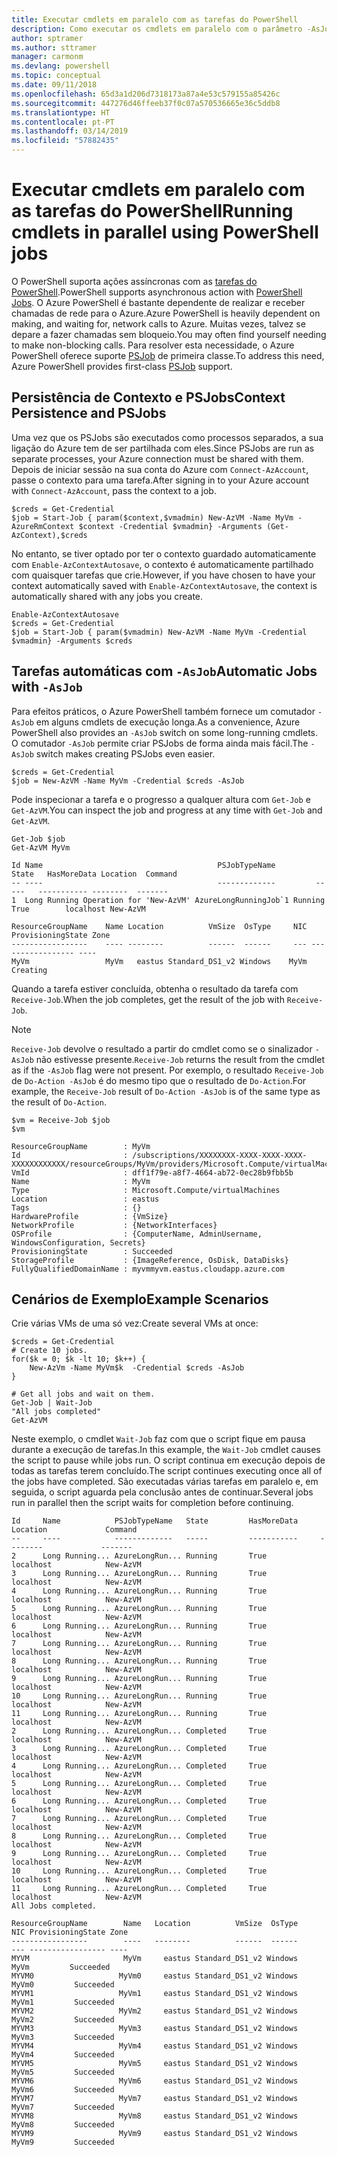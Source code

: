 ```yaml
---
title: Executar cmdlets em paralelo com as tarefas do PowerShell
description: Como executar os cmdlets em paralelo com o parâmetro -AsJob.
author: sptramer
ms.author: sttramer
manager: carmonm
ms.devlang: powershell
ms.topic: conceptual
ms.date: 09/11/2018
ms.openlocfilehash: 65d3a1d206d7318173a87a4e53c579155a85426c
ms.sourcegitcommit: 447276d46ffeeb37f0c07a570536665e36c5ddb8
ms.translationtype: HT
ms.contentlocale: pt-PT
ms.lasthandoff: 03/14/2019
ms.locfileid: "57882435"
---
```

# <a name="running-cmdlets-in-parallel-using-powershell-jobs"></a><span data-ttu-id="9cc78-103">Executar cmdlets em paralelo com as tarefas do PowerShell</span><span class="sxs-lookup"><span data-stu-id="9cc78-103">Running cmdlets in parallel using PowerShell jobs</span></span>

<span data-ttu-id="9cc78-104">O PowerShell suporta ações assíncronas com as [tarefas do PowerShell](/powershell/module/microsoft.powershell.core/about/about_jobs).</span><span class="sxs-lookup"><span data-stu-id="9cc78-104">PowerShell supports asynchronous action with [PowerShell Jobs](/powershell/module/microsoft.powershell.core/about/about_jobs).</span></span>
<span data-ttu-id="9cc78-105">O Azure PowerShell é bastante dependente de realizar e receber chamadas de rede para o Azure.</span><span class="sxs-lookup"><span data-stu-id="9cc78-105">Azure PowerShell is heavily dependent on making, and waiting for, network calls to Azure.</span></span> <span data-ttu-id="9cc78-106">Muitas vezes, talvez se depare a fazer chamadas sem bloqueio.</span><span class="sxs-lookup"><span data-stu-id="9cc78-106">You may often find yourself needing to make non-blocking calls.</span></span> <span data-ttu-id="9cc78-107">Para resolver esta necessidade, o Azure PowerShell oferece suporte [PSJob](/powershell/module/microsoft.powershell.core/about/about_jobs) de primeira classe.</span><span class="sxs-lookup"><span data-stu-id="9cc78-107">To address this need, Azure PowerShell provides first-class [PSJob](/powershell/module/microsoft.powershell.core/about/about_jobs) support.</span></span>

## <a name="context-persistence-and-psjobs"></a><span data-ttu-id="9cc78-108">Persistência de Contexto e PSJobs</span><span class="sxs-lookup"><span data-stu-id="9cc78-108">Context Persistence and PSJobs</span></span>

<span data-ttu-id="9cc78-109">Uma vez que os PSJobs são executados como processos separados, a sua ligação do Azure tem de ser partilhada com eles.</span><span class="sxs-lookup"><span data-stu-id="9cc78-109">Since PSJobs are run as separate processes, your Azure connection must be shared with them.</span></span> <span data-ttu-id="9cc78-110">Depois de iniciar sessão na sua conta do Azure com `Connect-AzAccount`, passe o contexto para uma tarefa.</span><span class="sxs-lookup"><span data-stu-id="9cc78-110">After signing in to your Azure account with `Connect-AzAccount`, pass the context to a job.</span></span>

```azurepowershell-interactive
$creds = Get-Credential
$job = Start-Job { param($context,$vmadmin) New-AzVM -Name MyVm -AzureRmContext $context -Credential $vmadmin} -Arguments (Get-AzContext),$creds
```

<span data-ttu-id="9cc78-111">No entanto, se tiver optado por ter o contexto guardado automaticamente com `Enable-AzContextAutosave`, o contexto é automaticamente partilhado com quaisquer tarefas que crie.</span><span class="sxs-lookup"><span data-stu-id="9cc78-111">However, if you have chosen to have your context automatically saved with `Enable-AzContextAutosave`, the context is automatically shared with any jobs you create.</span></span>

```azurepowershell-interactive
Enable-AzContextAutosave
$creds = Get-Credential
$job = Start-Job { param($vmadmin) New-AzVM -Name MyVm -Credential $vmadmin} -Arguments $creds
```

## <a name="automatic-jobs-with--asjob"></a><span data-ttu-id="9cc78-112">Tarefas automáticas com `-AsJob`</span><span class="sxs-lookup"><span data-stu-id="9cc78-112">Automatic Jobs with `-AsJob`</span></span>

<span data-ttu-id="9cc78-113">Para efeitos práticos, o Azure PowerShell também fornece um comutador `-AsJob` em alguns cmdlets de execução longa.</span><span class="sxs-lookup"><span data-stu-id="9cc78-113">As a convenience, Azure PowerShell also provides an `-AsJob` switch on some long-running cmdlets.</span></span>
<span data-ttu-id="9cc78-114">O comutador `-AsJob` permite criar PSJobs de forma ainda mais fácil.</span><span class="sxs-lookup"><span data-stu-id="9cc78-114">The `-AsJob` switch makes creating PSJobs even easier.</span></span>

```azurepowershell-interactive
$creds = Get-Credential
$job = New-AzVM -Name MyVm -Credential $creds -AsJob
```

<span data-ttu-id="9cc78-115">Pode inspecionar a tarefa e o progresso a qualquer altura com `Get-Job` e `Get-AzVM`.</span><span class="sxs-lookup"><span data-stu-id="9cc78-115">You can inspect the job and progress at any time with `Get-Job` and `Get-AzVM`.</span></span>

```azurepowershell-interactive
Get-Job $job
Get-AzVM MyVm
```

```output
Id Name                                       PSJobTypeName         State   HasMoreData Location  Command
-- ----                                       -------------         -----   ----------- --------  -------
1  Long Running Operation for 'New-AzVM' AzureLongRunningJob`1 Running True        localhost New-AzVM

ResourceGroupName    Name Location          VmSize  OsType     NIC ProvisioningState Zone
-----------------    ---- --------          ------  ------     --- ----------------- ----
MyVm                 MyVm   eastus Standard_DS1_v2 Windows    MyVm          Creating
```

<span data-ttu-id="9cc78-116">Quando a tarefa estiver concluída, obtenha o resultado da tarefa com `Receive-Job`.</span><span class="sxs-lookup"><span data-stu-id="9cc78-116">When the job completes, get the result of the job with `Receive-Job`.</span></span>

> [!NOTE]
> <span data-ttu-id="9cc78-117">`Receive-Job` devolve o resultado a partir do cmdlet como se o sinalizador `-AsJob` não estivesse presente.</span><span class="sxs-lookup"><span data-stu-id="9cc78-117">`Receive-Job` returns the result from the cmdlet as if the `-AsJob` flag were not present.</span></span>
> <span data-ttu-id="9cc78-118">Por exemplo, o resultado `Receive-Job` de `Do-Action -AsJob` é do mesmo tipo que o resultado de `Do-Action`.</span><span class="sxs-lookup"><span data-stu-id="9cc78-118">For example, the `Receive-Job` result of `Do-Action -AsJob` is of the same type as the result of `Do-Action`.</span></span>

```azurepowershell-interactive
$vm = Receive-Job $job
$vm
```

```output
ResourceGroupName        : MyVm
Id                       : /subscriptions/XXXXXXXX-XXXX-XXXX-XXXX-XXXXXXXXXXXX/resourceGroups/MyVm/providers/Microsoft.Compute/virtualMachines/MyVm
VmId                     : dff1f79e-a8f7-4664-ab72-0ec28b9fbb5b
Name                     : MyVm
Type                     : Microsoft.Compute/virtualMachines
Location                 : eastus
Tags                     : {}
HardwareProfile          : {VmSize}
NetworkProfile           : {NetworkInterfaces}
OSProfile                : {ComputerName, AdminUsername, WindowsConfiguration, Secrets}
ProvisioningState        : Succeeded
StorageProfile           : {ImageReference, OsDisk, DataDisks}
FullyQualifiedDomainName : myvmmyvm.eastus.cloudapp.azure.com
```

## <a name="example-scenarios"></a><span data-ttu-id="9cc78-119">Cenários de Exemplo</span><span class="sxs-lookup"><span data-stu-id="9cc78-119">Example Scenarios</span></span>

<span data-ttu-id="9cc78-120">Crie várias VMs de uma só vez:</span><span class="sxs-lookup"><span data-stu-id="9cc78-120">Create several VMs at once:</span></span>

```azurepowershell-interactive
$creds = Get-Credential
# Create 10 jobs.
for($k = 0; $k -lt 10; $k++) {
    New-AzVm -Name MyVm$k  -Credential $creds -AsJob
}

# Get all jobs and wait on them.
Get-Job | Wait-Job
"All jobs completed"
Get-AzVM
```

<span data-ttu-id="9cc78-121">Neste exemplo, o cmdlet `Wait-Job` faz com que o script fique em pausa durante a execução de tarefas.</span><span class="sxs-lookup"><span data-stu-id="9cc78-121">In this example, the `Wait-Job` cmdlet causes the script to pause while jobs run.</span></span> <span data-ttu-id="9cc78-122">O script continua em execução depois de todas as tarefas terem concluído.</span><span class="sxs-lookup"><span data-stu-id="9cc78-122">The script continues executing once all of the jobs have completed.</span></span> <span data-ttu-id="9cc78-123">São executadas várias tarefas em paralelo e, em seguida, o script aguarda pela conclusão antes de continuar.</span><span class="sxs-lookup"><span data-stu-id="9cc78-123">Several jobs run in parallel then the script waits for completion before continuing.</span></span>

```output
Id     Name            PSJobTypeName   State         HasMoreData     Location             Command
--     ----            -------------   -----         -----------     --------             -------
2      Long Running... AzureLongRun... Running       True            localhost            New-AzVM
3      Long Running... AzureLongRun... Running       True            localhost            New-AzVM
4      Long Running... AzureLongRun... Running       True            localhost            New-AzVM
5      Long Running... AzureLongRun... Running       True            localhost            New-AzVM
6      Long Running... AzureLongRun... Running       True            localhost            New-AzVM
7      Long Running... AzureLongRun... Running       True            localhost            New-AzVM
8      Long Running... AzureLongRun... Running       True            localhost            New-AzVM
9      Long Running... AzureLongRun... Running       True            localhost            New-AzVM
10     Long Running... AzureLongRun... Running       True            localhost            New-AzVM
11     Long Running... AzureLongRun... Running       True            localhost            New-AzVM
2      Long Running... AzureLongRun... Completed     True            localhost            New-AzVM
3      Long Running... AzureLongRun... Completed     True            localhost            New-AzVM
4      Long Running... AzureLongRun... Completed     True            localhost            New-AzVM
5      Long Running... AzureLongRun... Completed     True            localhost            New-AzVM
6      Long Running... AzureLongRun... Completed     True            localhost            New-AzVM
7      Long Running... AzureLongRun... Completed     True            localhost            New-AzVM
8      Long Running... AzureLongRun... Completed     True            localhost            New-AzVM
9      Long Running... AzureLongRun... Completed     True            localhost            New-AzVM
10     Long Running... AzureLongRun... Completed     True            localhost            New-AzVM
11     Long Running... AzureLongRun... Completed     True            localhost            New-AzVM
All Jobs completed.

ResourceGroupName        Name   Location          VmSize  OsType           NIC ProvisioningState Zone
-----------------        ----   --------          ------  ------           --- ----------------- ----
MYVM                     MyVm     eastus Standard_DS1_v2 Windows          MyVm         Succeeded
MYVM0                   MyVm0     eastus Standard_DS1_v2 Windows         MyVm0         Succeeded
MYVM1                   MyVm1     eastus Standard_DS1_v2 Windows         MyVm1         Succeeded
MYVM2                   MyVm2     eastus Standard_DS1_v2 Windows         MyVm2         Succeeded
MYVM3                   MyVm3     eastus Standard_DS1_v2 Windows         MyVm3         Succeeded
MYVM4                   MyVm4     eastus Standard_DS1_v2 Windows         MyVm4         Succeeded
MYVM5                   MyVm5     eastus Standard_DS1_v2 Windows         MyVm5         Succeeded
MYVM6                   MyVm6     eastus Standard_DS1_v2 Windows         MyVm6         Succeeded
MYVM7                   MyVm7     eastus Standard_DS1_v2 Windows         MyVm7         Succeeded
MYVM8                   MyVm8     eastus Standard_DS1_v2 Windows         MyVm8         Succeeded
MYVM9                   MyVm9     eastus Standard_DS1_v2 Windows         MyVm9         Succeeded
```
